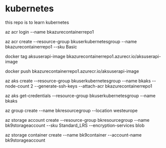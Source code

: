 # kubernetes
this repo is to learn kubernetes



az acr login --name bkazurecontainerrepo1

az acr create --resource-group bkuserkubernetesgroup --name bkazurecontainerrepo1 --sku Basic 


docker tag aksuserapi-image  bkazurecontainerrepo1.azurecr.io/aksuserapi-image

docker push bkazurecontainerrepo1.azurecr.io/aksuserapi-image

az aks create --resource-group bkuserkubernetesgroup --name bkaks --node-count 2 --generate-ssh-keys --attach-acr bkazurecontainerrepo1


az aks get-credentials --resource-group bkuserkubernetesgroup --name bkaks

az group create --name bkresourcegroup --location westeurope

az storage account create --resource-group bkresourcegroup --name bk9storageaccount --sku Standard_LRS --encryption-services blob

az storage container create --name bk9container --account-name bk9storageaccount

